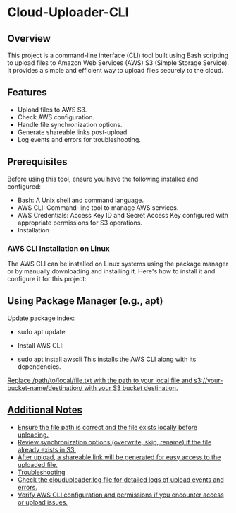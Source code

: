 # Cloud-Uploader-CLI
## Overview
This project is a command-line interface (CLI) tool built using Bash scripting to upload files to Amazon Web Services (AWS) S3 (Simple Storage Service). It provides a simple and efficient way to upload files securely to the cloud.

## Features
* Upload files to AWS S3.
* Check AWS configuration.
* Handle file synchronization options.
* Generate shareable links post-upload.
* Log events and errors for troubleshooting.

## Prerequisites
Before using this tool, ensure you have the following installed and configured:

- Bash: A Unix shell and command language.
- AWS CLI: Command-line tool to manage AWS services.
- AWS Credentials: Access Key ID and Secret Access Key configured with appropriate permissions for S3 operations.
- Installation

### AWS CLI Installation on Linux
The AWS CLI can be installed on Linux systems using the package manager or by manually downloading and installing it. Here's how to install it and configure it for this project:

## Using Package Manager (e.g., apt)

Update package index:
- sudo apt update
- Install AWS CLI:

- sudo apt install awscli
This installs the AWS CLI along with its dependencies.

<a href="/Screenshot 2024-07-23 at 6.54.44 PM.png">
Replace /path/to/local/file.txt with the path to your local file and s3://your-bucket-name/destination/ with your S3 bucket destination.

## Additional Notes
* Ensure the file path is correct and the file exists locally before uploading.
* Review synchronization options (overwrite, skip, rename) if the file already exists in S3.
* After upload, a shareable link will be generated for easy access to the uploaded file.
* Troubleshooting
* Check the clouduploader.log file for detailed logs of upload events and errors.
* Verify AWS CLI configuration and permissions if you encounter access or upload issues.